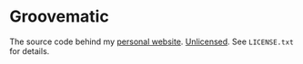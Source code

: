 Groovematic
===========

The source code behind my [personal website](http://groovematic.com/).
[Unlicensed](http://unlicense.org/). See `LICENSE.txt` for details.
